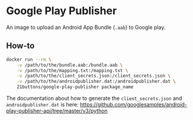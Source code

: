 # Google Play Publisher

An image to upload an Android App Bundle (`.aab`) to Google play.

## How-to

```sh
docker run --rm \
	-v /path/to/the/bundle.aab:/bundle.aab \
	-v /path/to/the/mapping.txt:/mapping.txt \
	-v /path/to/the/client_secrets.json:/client_secrets.json \
	-v /path/to/the/androidpublisher.dat:/androidpublisher.dat \
	21buttons/google-play-publisher package_name
```

The documentation about how to generate the `client_secrets.json` and `androidpublisher.dat`
is here: https://github.com/googlesamples/android-play-publisher-api/tree/master/v3/python
